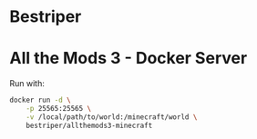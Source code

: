 Bestriper
==============================

All the Mods 3 - Docker Server
==============================

Run with:

```bash
docker run -d \
	-p 25565:25565 \
	-v /local/path/to/world:/minecraft/world \
	bestriper/allthemods3-minecraft
```

